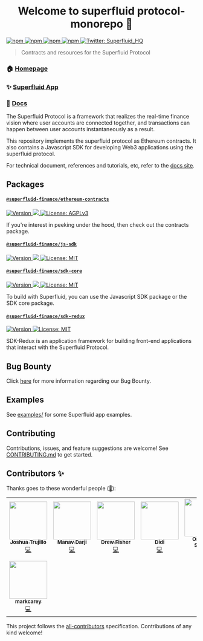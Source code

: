 <h1 align="center">Welcome to superfluid protocol-monorepo 👋</h1>

<p>
  <a href="#superfluid-financeethereum-contracts" target="_blank">
    <img alt="npm" src="https://img.shields.io/npm/v/@superfluid-finance/ethereum-contracts?label=ethereum-contracts">
  </a>
  <a href="#superfluid-financejs-sdk" target="_blank">
    <img alt="npm" src="https://img.shields.io/npm/v/@superfluid-finance/js-sdk?label=js-sdk">
  </a>
  <a href="#superfluid-financesdk-core" target="_blank">
    <img alt="npm" src="https://img.shields.io/npm/v/@superfluid-finance/sdk-core?label=sdk-core">
  </a>
  <a href="#superfluid-financesdk-redux" target="_blank">
    <img alt="npm" src="https://img.shields.io/npm/v/@superfluid-finance/sdk-redux?label=sdk-redux">
  </a>
  <a href="https://twitter.com/Superfluid_HQ/status/" target="_blank">
    <img alt="Twitter: Superfluid_HQ" src="https://img.shields.io/twitter/follow/Superfluid_HQ.svg?style=social" />
  </a>
</p>

> Contracts and resources for the Superfluid Protocol

### 🏠 [Homepage](https://superfluid.finance)

### ✨ [Superfluid App](https://app.superfluid.finance/)

### 📖 [Docs](https://docs.superfluid.finance)

The Superfluid Protocol is a framework that realizes the real-time finance vision
where user accounts are connected together, and transactions can happen between
user accounts instantaneously as a result.

This repository implements the superfluid protocol as Ethereum contracts. It also
contains a Javascript SDK for developing Web3 applications using the superfluid
protocol.

For technical document, references and tutorials, etc, refer to the
[docs site](http://docs.superfluid.finance/).

## Packages

#### [`@superfluid-finance/ethereum-contracts`](https://github.com/superfluid-finance/protocol-monorepo/tree/dev/packages/ethereum-contracts)
<p>
  <a href="https://www.npmjs.com/package/@superfluid-finance/ethereum-contracts" target="_blank">
    <img alt="Version" src="https://img.shields.io/npm/v/@superfluid-finance/ethereum-contracts.svg">
  </a>
  <a href="https://codecov.io/gh/superfluid-finance/protocol-monorepo/tree/dev/packages/ethereum-contracts">
    <img src="https://codecov.io/gh/superfluid-finance/protocol-monorepo/branch/dev/graph/badge.svg?token=LJW5NDGEJ9&flag=ethereum-contracts"/>
  </a>
  <a href="#" target="_blank">
    <img alt="License: AGPLv3" src="https://img.shields.io/badge/License-AGPL%20v3-blue.svg" />
  </a>
</p>

If you're interest in peeking under the hood, then check out the contracts package.

#### [`@superfluid-finance/js-sdk`](https://github.com/superfluid-finance/protocol-monorepo/tree/dev/packages/js-sdk)

<p>
  <a href="https://www.npmjs.com/package/@superfluid-finance/js-sdk" target="_blank">
    <img alt="Version" src="https://img.shields.io/npm/v/@superfluid-finance/js-sdk.svg">
  </a>
  <a href="https://codecov.io/gh/superfluid-finance/protocol-monorepo/tree/dev/packages/js-sdk">
    <img src="https://codecov.io/gh/superfluid-finance/protocol-monorepo/branch/dev/graph/badge.svg?token=LJW5NDGEJ9&flag=js-sdk"/>
  </a>
  <a href="#" target="_blank">
    <img alt="License: MIT" src="https://img.shields.io/badge/License-MIT-yellow.svg" />
  </a>
</p>

#### [`@superfluid-finance/sdk-core`](https://github.com/superfluid-finance/protocol-monorepo/tree/dev/packages/sdk-core)

<p>
  <a href="https://www.npmjs.com/package/@superfluid-finance/sdk-core" target="_blank">
    <img alt="Version" src="https://img.shields.io/npm/v/@superfluid-finance/sdk-core.svg">
  </a>
  <a href="https://codecov.io/gh/superfluid-finance/protocol-monorepo/tree/dev/packages/sdk-core">
    <img src="https://codecov.io/gh/superfluid-finance/protocol-monorepo/branch/dev/graph/badge.svg?token=LJW5NDGEJ9&flag=sdk-core"/>
  </a>
  <a href="#" target="_blank">
    <img alt="License: MIT" src="https://img.shields.io/badge/License-MIT-yellow.svg" />
  </a>
</p>

To build with Superfluid, you can use the Javascript SDK package or the SDK core package.


#### [`@superfluid-finance/sdk-redux`](https://github.com/superfluid-finance/protocol-monorepo/tree/dev/packages/sdk-redux)

<p>
  <a href="https://www.npmjs.com/package/@superfluid-finance/sdk-redux" target="_blank">
    <img alt="Version" src="https://img.shields.io/npm/v/@superfluid-finance/sdk-redux.svg">
  </a>
  <a href="#" target="_blank">
    <img alt="License: MIT" src="https://img.shields.io/badge/License-MIT-yellow.svg" />
  </a>
</p>

SDK-Redux is an application framework for building front-end applications that interact with the Superfluid Protocol.

## Bug Bounty
Click [here](https://github.com/superfluid-finance/protocol-monorepo/tree/dev/packages/ethereum-contracts/bug-bounty.md) for more information regarding our Bug Bounty.

## Examples

See [examples/](examples/) for some Superfluid app examples.

## Contributing

Contributions, issues, and feature suggestions are welcome! See [CONTRIBUTING.md](CONTRIBUTING.md) to get started.

## Contributors ✨

Thanks goes to these wonderful people ([🐸](https://allcontributors.org/docs/en/emoji-key)):

<!-- ALL-CONTRIBUTORS-LIST:START - Do not remove or modify this section -->
<!-- prettier-ignore-start -->
<!-- markdownlint-disable -->
<table>
  <tr>
    <td align="center"><a href="https://www.joshua-trujillo.com/"><img src="https://avatars.githubusercontent.com/u/41972979?v=4?s=100" width="100px;" alt=""/><br /><sub><b>Joshua Trujillo</b></sub></a><br /><a href="https://github.com/superfluid-finance/protocol-monorepo/commits?author=JoshuaTrujillo15" title="Code">💻</a></td>
    <td align="center"><a href="https://manavdarji.notelet.so/"><img src="https://avatars.githubusercontent.com/u/36959497?v=4?s=100" width="100px;" alt=""/><br /><sub><b>Manav Darji</b></sub></a><br /><a href="https://github.com/superfluid-finance/protocol-monorepo/commits?author=manav2401" title="Code">💻</a></td>
    <td align="center"><a href="https://github.com/Drewsapple"><img src="https://avatars.githubusercontent.com/u/4532572?v=4?s=100" width="100px;" alt=""/><br /><sub><b>Drew Fisher</b></sub></a><br /><a href="https://github.com/superfluid-finance/protocol-monorepo/commits?author=Drewsapple" title="Code">💻</a></td>
    <td align="center"><a href="https://github.com/d10r"><img src="https://avatars.githubusercontent.com/u/5479136?v=4?s=100" width="100px;" alt=""/><br /><sub><b>Didi</b></sub></a><br /><a href="https://github.com/superfluid-finance/protocol-monorepo/commits?author=d10r" title="Code">💻</a></td>
    <td align="center"><a href="http://medium.com/@samparsky"><img src="https://avatars.githubusercontent.com/u/8148384?v=4?s=100" width="100px;" alt=""/><br /><sub><b>Omidiora Samuel</b></sub></a><br /><a href="https://github.com/superfluid-finance/protocol-monorepo/commits?author=samparsky" title="Code">💻</a></td>
    <td align="center"><a href="https://github.com/iamsahu"><img src="https://avatars.githubusercontent.com/u/46891804?v=4?s=100" width="100px;" alt=""/><br /><sub><b>Prafful</b></sub></a><br /><a href="https://github.com/superfluid-finance/protocol-monorepo/commits?author=iamsahu" title="Code">💻</a></td>
    <td align="center"><a href="https://github.com/mjaago"><img src="https://avatars.githubusercontent.com/u/25458626?v=4?s=100" width="100px;" alt=""/><br /><sub><b>mjaago</b></sub></a><br /><a href="https://github.com/superfluid-finance/protocol-monorepo/commits?author=mjaago" title="Code">💻</a></td>
  </tr>
  <tr>
    <td align="center"><a href="https://github.com/markcarey"><img src="https://avatars.githubusercontent.com/u/98136?v=4?s=100" width="100px;" alt=""/><br /><sub><b>markcarey</b></sub></a><br /><a href="https://github.com/superfluid-finance/protocol-monorepo/commits?author=markcarey" title="Code">💻</a></td>
  </tr>
</table>

<!-- markdownlint-restore -->
<!-- prettier-ignore-end -->

<!-- ALL-CONTRIBUTORS-LIST:END -->

This project follows the [all-contributors](https://github.com/all-contributors/all-contributors) specification. Contributions of any kind welcome!

